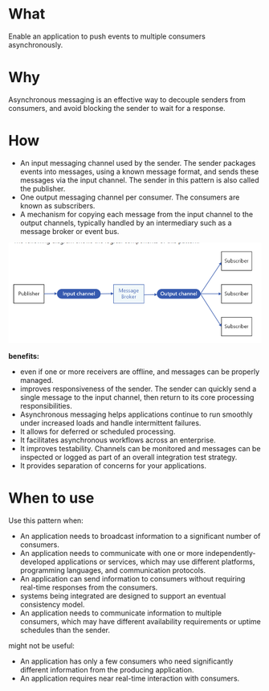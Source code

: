 # What
Enable an application to push events to multiple consumers asynchronously.

# Why
Asynchronous messaging is an effective way to decouple senders from consumers, and avoid blocking the sender to wait for a response.

# How
- An input messaging channel used by the sender. The sender packages events into messages, using a known message format, and sends these messages via the input channel. The sender in this pattern is also called the publisher.
- One output messaging channel per consumer. The consumers are known as subscribers.
- A mechanism for copying each message from the input channel to the output channels, typically handled by an intermediary such as a message broker or event bus.

![picture 41](../../images/f66ad78e6610add5c24b4fab849f58051d12ddf5bd14a072a9da3cadd9779f31.png)  

**benefits:**

- even if one or more receivers are offline, and messages can be properly managed.
- improves responsiveness of the sender. The sender can quickly send a single message to the input channel, then return to its core processing responsibilities.
- Asynchronous messaging helps applications continue to run smoothly under increased loads and handle intermittent failures.
- It allows for deferred or scheduled processing. 
- It facilitates asynchronous workflows across an enterprise.
- It improves testability. Channels can be monitored and messages can be inspected or logged as part of an overall integration test strategy.
- It provides separation of concerns for your applications. 

# When to use
Use this pattern when:
- An application needs to broadcast information to a significant number of consumers.
- An application needs to communicate with one or more independently-developed applications or services, which may use different platforms, programming languages, and communication protocols.
- An application can send information to consumers without requiring real-time responses from the consumers.
- systems being integrated are designed to support an eventual consistency model.
- An application needs to communicate information to multiple consumers, which may have different availability requirements or uptime schedules than the sender.

might not be useful:
- An application has only a few consumers who need significantly different information from the producing application.
- An application requires near real-time interaction with consumers.

